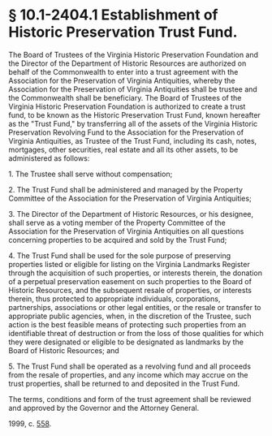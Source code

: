 # § 10.1-2404.1 Establishment of Historic Preservation Trust Fund.

<p>The Board of Trustees of the Virginia Historic Preservation Foundation and the Director of the Department of Historic Resources are authorized on behalf of the Commonwealth to enter into a trust agreement with the Association for the Preservation of Virginia Antiquities, whereby the Association for the Preservation of Virginia Antiquities shall be trustee and the Commonwealth shall be beneficiary. The Board of Trustees of the Virginia Historic Preservation Foundation is authorized to create a trust fund, to be known as the Historic Preservation Trust Fund, known hereafter as the "Trust Fund," by transferring all of the assets of the Virginia Historic Preservation Revolving Fund to the Association for the Preservation of Virginia Antiquities, as Trustee of the Trust Fund, including its cash, notes, mortgages, other securities, real estate and all its other assets, to be administered as follows:</p><p>1. The Trustee shall serve without compensation;</p><p>2. The Trust Fund shall be administered and managed by the Property Committee of the Association for the Preservation of Virginia Antiquities;</p><p>3. The Director of the Department of Historic Resources, or his designee, shall serve as a voting member of the Property Committee of the Association for the Preservation of Virginia Antiquities on all questions concerning properties to be acquired and sold by the Trust Fund;</p><p>4. The Trust Fund shall be used for the sole purpose of preserving properties listed or eligible for listing on the Virginia Landmarks Register through the acquisition of such properties, or interests therein, the donation of a perpetual preservation easement on such properties to the Board of Historic Resources, and the subsequent resale of properties, or interests therein, thus protected to appropriate individuals, corporations, partnerships, associations or other legal entities, or the resale or transfer to appropriate public agencies, when, in the discretion of the Trustee, such action is the best feasible means of protecting such properties from an identifiable threat of destruction or from the loss of those qualities for which they were designated or eligible to be designated as landmarks by the Board of Historic Resources; and</p><p>5. The Trust Fund shall be operated as a revolving fund and all proceeds from the resale of properties, and any income which may accrue on the trust properties, shall be returned to and deposited in the Trust Fund.</p><p>The terms, conditions and form of the trust agreement shall be reviewed and approved by the Governor and the Attorney General.</p><p>1999, c. <a href='http://lis.virginia.gov/cgi-bin/legp604.exe?991+ful+CHAP0558'>558</a>.</p>